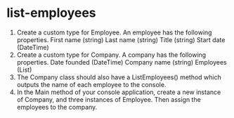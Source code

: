 # list-employees
1. Create a custom type for Employee. An employee has the following properties.
First name (string)
Last name (string)
Title (string)
Start date (DateTime)
2. Create a custom type for Company. A company has the following properties.
Date founded (DateTime)
Company name (string)
Employees (List<Employee>)
3. The Company class should also have a ListEmployees() method which outputs the name of each employee to the console.
4. In the Main method of your console application, create a new instance of Company, and three instances of Employee. Then assign the employees to the company.
